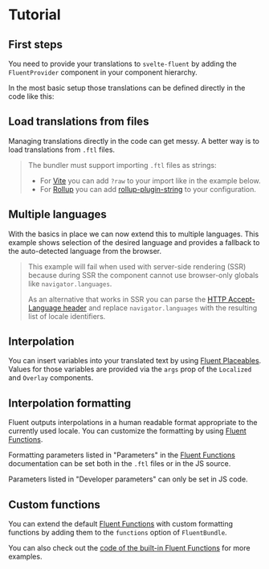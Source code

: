 <script>
	import ExampleFirstSteps from '$lib/site/examples/tutorial/first-steps/Example.svelte'
	import ExampleTranslationFiles from '$lib/site/examples/tutorial/translation-files/Example.svelte'
	import ExampleMultiLanguage from '$lib/site/examples/tutorial/multi-language/Example.svelte'
	import ExampleInterpolation from '$lib/site/examples/tutorial/interpolation/Example.svelte'
	import ExampleInterpolationFormatting from '$lib/site/examples/tutorial/interpolation-formatting/Example.svelte'
	import ExampleInterpolationCustomFunctions from '$lib/site/examples/tutorial/interpolation-custom-functions/Example.svelte'
</script>

# Tutorial

## First steps

You need to provide your translations to `svelte-fluent` by adding the `FluentProvider` component in your component hierarchy.

In the most basic setup those translations can be defined directly in the code like this:

<ExampleFirstSteps />

## Load translations from files

Managing translations directly in the code can get messy.
A better way is to load translations from `.ftl` files.

> The bundler must support importing `.ftl` files as strings:
>
> - For [Vite](https://vitejs.dev/) you can add `?raw` to your import like in the example below.
> - For [Rollup](https://rollupjs.org/) you can add [rollup-plugin-string](https://www.npmjs.com/package/rollup-plugin-string)
>   to your configuration.

<ExampleTranslationFiles />

## Multiple languages

With the basics in place we can now extend this to multiple languages.
This example shows selection of the desired language and provides a fallback to
the auto-detected language from the browser.

> This example will fail when used with server-side rendering (SSR) because during
> SSR the component cannot use browser-only globals like `navigator.languages`.
>
> As an alternative that works in SSR you can parse the
> [HTTP Accept-Language header](https://developer.mozilla.org/en-US/docs/Web/HTTP/Headers/Accept-Language)
> and replace `navigator.languages` with the resulting list of locale identifiers.

<ExampleMultiLanguage />

## Interpolation

You can insert variables into your translated text by using
[Fluent Placeables](https://projectfluent.org/fluent/guide/placeables.html).
Values for those variables are provided via the `args` prop of the `Localized` and `Overlay` components.

<ExampleInterpolation />

## Interpolation formatting

Fluent outputs interpolations in a human readable format appropriate to the currently used locale.
You can customize the formatting by using [Fluent Functions](https://projectfluent.org/fluent/guide/functions.html).

Formatting parameters listed in "Parameters" in the
[Fluent Functions](https://projectfluent.org/fluent/guide/functions.html) documentation can be set both in the `.ftl`
files or in the JS source.

Parameters listed in "Developer parameters" can only be set in JS code.

<ExampleInterpolationFormatting />

## Custom functions

You can extend the default [Fluent Functions](https://projectfluent.org/fluent/guide/functions.html)
with custom formatting functions by adding them to the `functions` option of `FluentBundle`.

You can also check out the
[code of the built-in Fluent Functions](https://github.com/projectfluent/fluent.js/blob/master/fluent-bundle/src/builtins.ts)
for more examples.

<ExampleInterpolationCustomFunctions />
